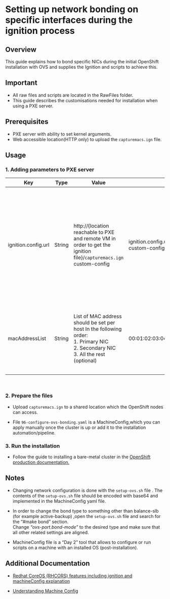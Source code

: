 # Setting up network bonding on specific interfaces during the ignition process

## Overview
This guide explains how to bond specific NICs during the initial OpenShift installation with OVS and supplies the Ignition and scripts to achieve this.

## Important
- All raw files and scripts are located in the RawFiles folder.
- This guide describes the customisations needed for installation when using a PXE server.

## Prerequisites
- PXE server with ability to set kernel arguments.
- Web accessible location(HTTP only) to upload the ```capturemacs.ign``` file.

## Usage

### 1. Adding parameters to PXE server
Key   |  Type | Value | Exmaple |Discription
---   | --- | --- | --- | --- |
ignition.config.url  | String | http://{location reachable to PXE and remote VM in order to get the ignition file}/```capturemacs.ign``` custom-config | ignition.config.url=http://my.web.server.redhat.com/```capturemacs.ign``` custom-config | This parameter is used to allow the server to load an extra ignition file which captures the MAC addresses and saves them into a file for later use in  machine config.
macAddressList | String | List of MAC address should be set per host In the following order: <br> 1. Primary NIC <br> 2. Secondary NIC <br> 3. All the rest (optional)| 00:01:02:03:04:05,06:07:08:09:10:11 ... | This will be the list of MAC addresses which exist on the host and will be grabbed by the ignition file.
<br>

### 2. Prepare the files
- Upload ```capturemacs.ign``` to a shared location which the OpenShift nodes can access.

- File ```96-configure-ovs-bonding.yaml``` is a MachineConfig,which you can apply manually once the cluster is up or add it to the  installation automation/pipeline.

### 3. Run the installation
- Follow the guide to installing a bare-metal cluster in the [OpenShift production documentation.
](https://access.redhat.com/documentation/en-us/openshift_container_platform/4.7/html/installing/installing-on-bare-metal)

## Notes
- Changing network configuration is done with the ```setup-ovs.sh``` file .
The contents of the ```setup-ovs.sh``` file should be encoded with base64 and implemented in the MachineConfig yaml file.

- In order to change the bond type to something other than balance-slb (for example active-backup) ,open the  ```setup-ovs.sh``` file and search for the “#make bond” section. <br>
Change *“ovs-port.bond-mode”* to the desired type and make sure that all other related settings are aligned. 

- MachineConfig file is a “Day 2” tool that allows to configure or run scripts on a machine with an installed OS (post-installation).

## Additional Documentation
 - [Redhat CoreOS (RHCORS) features including ignition and machineConfig explanation](https://access.redhat.com/documentation/en-us/openshift_container_platform/4.7/html/architecture/architecture-rhcos)

- [Understanding Machine Config](https://access.redhat.com/documentation/en-us/openshift_container_platform/4.7/html/post-installation_configuration/post-install-machine-configuration-tasks)
